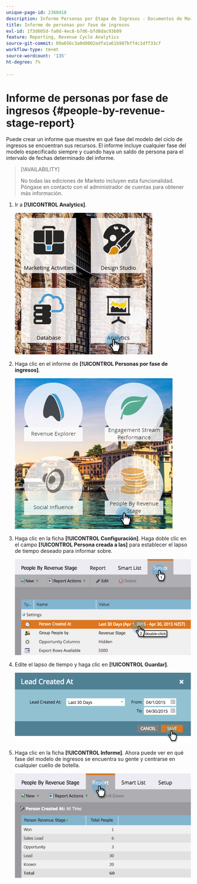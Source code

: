 ```yaml
---
unique-page-id: 2360418
description: Informe Personas por Etapa de Ingresos - Documentos de Marketo - Documentación del Producto
title: Informe de personas por fase de ingresos
exl-id: 1f3d605d-fa0d-4ec8-b7d6-bfd8dac93609
feature: Reporting, Revenue Cycle Analytics
source-git-commit: 09a656c3a0d0002edfa1a61b987bff4c1dff33cf
workflow-type: tm+mt
source-wordcount: '135'
ht-degree: 7%

---
```


# Informe de personas por fase de ingresos {#people-by-revenue-stage-report}

Puede crear un informe que muestre en qué fase del modelo del ciclo de ingresos se encuentran sus recursos. El informe incluye cualquier fase del modelo especificado siempre y cuando haya un saldo de persona para el intervalo de fechas determinado del informe.

>[!AVAILABILITY]
>
>No todas las ediciones de Marketo incluyen esta funcionalidad. Póngase en contacto con el administrador de cuentas para obtener más información.

1. Ir a **[!UICONTROL Analytics]**.

   ![](assets/image2017-3-27-15-3a43-3a55.png)

1. Haga clic en el informe de **[!UICONTROL Personas por fase de ingresos]**.

   ![](assets/image2017-3-27-15-3a46-3a27.png)

1. Haga clic en la ficha **[!UICONTROL Configuración]**. Haga doble clic en el campo **[!UICONTROL Persona creada a las]** para establecer el lapso de tiempo deseado para informar sobre.

   ![](assets/image2017-3-28-8-3a6-3a23.png)

1. Edite el lapso de tiempo y haga clic en **[!UICONTROL Guardar]**.

   ![](assets/image2015-4-29-12-3a11-3a31.png)

1. Haga clic en la ficha **[!UICONTROL Informe]**. Ahora puede ver en qué fase del modelo de ingresos se encuentra su gente y centrarse en cualquier cuello de botella.

   ![](assets/image2017-3-28-8-3a6-3a48.png)
